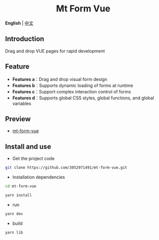 <div align="center">
    <h1>Mt Form Vue</h1>
</div>

**English** | [中文](./README.zh-CN.md)

## Introduction

Drag and drop VUE pages for rapid development

## Feature

- **Features a**：Drag and drop visual form design
- **Features b**：Supports dynamic loading of forms at runtime
- **Features c**：Support complex interaction control of forms
- **Features d**：Supports global CSS styles, global functions, and global variables

## Preview

- [mt-form-vue](https://www.zczchen.top/mt-form-vue/)

## Install and use

- Get the project code

```bash
git clone https://github.com/3052971491/mt-form-vue.git
```

- Installation dependencies

```bash
cd mt-form-vue

yarn install

```

- run

```bash
yarn dev
```

- build

```bash
yarn lib
```

